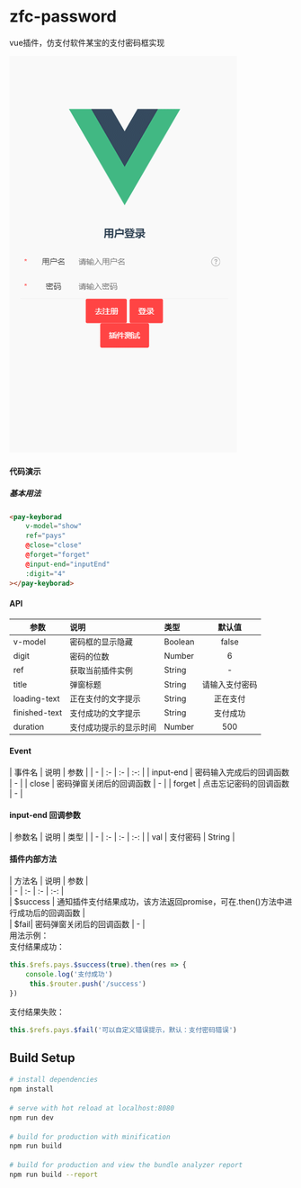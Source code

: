 # zfc-password
vue插件，仿支付软件某宝的支付密码框实现

![支付密码框演示动图](./static/pay.gif)

#### 代码演示  
##### 基本用法  
```html
<pay-keyborad 
    v-model="show"           
    ref="pays" 
    @close="close"
    @forget="forget"
    @input-end="inputEnd"
    :digit="4"
></pay-keyborad>
```

#### API  
| 参数 | 说明 | 类型 | 默认值 |
| - | :- | :- | :-: |
| v-model | 密码框的显示隐藏 | Boolean | false | 
| digit | 密码的位数| Number | 6 |
| ref| 获取当前插件实例 | String | - |
| title | 弹窗标题 | String | 请输入支付密码 |
| loading-text| 正在支付的文字提示 | String | 正在支付 |
| finished-text | 支付成功的文字提示 | String | 支付成功 |
| duration | 支付成功提示的显示时间 | Number | 500 |

#### Event  
| 事件名 | 说明 | 参数 |
| - | :- | :- | :-: |
| input-end | 密码输入完成后的回调函数 | - |
| close | 密码弹窗关闭后的回调函数 | - |
| forget | 点击忘记密码的回调函数 | - |

#### input-end 回调参数  
| 参数名 | 说明 | 类型 |
| - | :- | :- | :-: |
| val | 支付密码 | String |

#### 插件内部方法  
| 方法名 | 说明 | 参数 |  
| - | :- | :- | :-: |  
| $success | 通知插件支付结果成功，该方法返回promise，可在.then()方法中进行成功后的回调函数 |  
| $fail| 密码弹窗关闭后的回调函数 | - |  
用法示例：  
支付结果成功：  
```javascript
this.$refs.pays.$success(true).then(res => {
	console.log('支付成功')
	 this.$router.push('/success')
})
```
支付结果失败：  
```javascript  
this.$refs.pays.$fail('可以自定义错误提示，默认：支付密码错误')  
```  

## Build Setup

``` bash
# install dependencies
npm install

# serve with hot reload at localhost:8080
npm run dev

# build for production with minification
npm run build

# build for production and view the bundle analyzer report
npm run build --report
```
